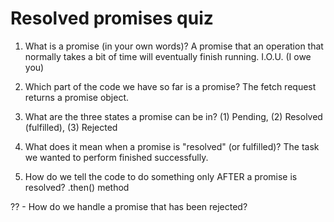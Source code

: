# Resolved promises quiz

1. What is a promise (in your own words)?
A promise that an operation that normally takes a bit of time
will eventually finish running. I.O.U. (I owe you)

2. Which part of the code we have so far is a promise?
The fetch request returns a promise object.

3. What are the three states a promise can be in?
(1) Pending, (2) Resolved (fulfilled), (3) Rejected

4. What does it mean when a promise is "resolved" (or fulfilled)?
The task we wanted to perform finished successfully.

5. How do we tell the code to do something only AFTER a
   promise is resolved?
.then() method

?? - How do we handle a promise that has been rejected?